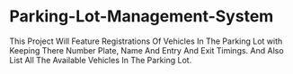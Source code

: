 # Parking-Lot-Management-System
This Project Will Feature Registrations Of Vehicles In The Parking Lot with  Keeping There Number Plate, Name And Entry And Exit Timings. And Also List All The Available Vehicles In The Parking Lot.
